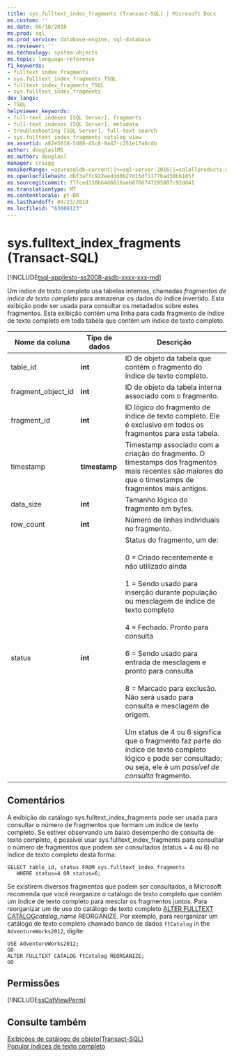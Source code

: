 ```yaml
---
title: sys.fulltext_index_fragments (Transact-SQL) | Microsoft Docs
ms.custom: ''
ms.date: 06/10/2016
ms.prod: sql
ms.prod_service: database-engine, sql-database
ms.reviewer: ''
ms.technology: system-objects
ms.topic: language-reference
f1_keywords:
- fulltext_index_fragments
- sys.fulltext_index_fragments_TSQL
- fulltext_index_fragments_TSQL
- sys.fulltext_index_fragments
dev_langs:
- TSQL
helpviewer_keywords:
- full-text indexes [SQL Server], fragments
- full-text indexes [SQL Server], metadata
- troubleshooting [SQL Server], full-text search
- sys.fulltext_index_fragments catalog view
ms.assetid: a82e5018-5d88-45c0-9a47-c251e17a6cdb
author: douglaslMS
ms.author: douglasl
manager: craigg
monikerRange: =azuresqldb-current||>=sql-server-2016||=sqlallproducts-allversions||>=sql-server-linux-2017||=azuresqldb-mi-current
ms.openlocfilehash: dbf3affc922eeddd0b27d15df1177bad30bb185f
ms.sourcegitcommit: f7fced330b64d6616aeb8766747295807c92dd41
ms.translationtype: MT
ms.contentlocale: pt-BR
ms.lasthandoff: 04/23/2019
ms.locfileid: "63006123"
---
```

# <a name="sysfulltextindexfragments-transact-sql"></a>sys.fulltext_index_fragments (Transact-SQL)
[!INCLUDE[tsql-appliesto-ss2008-asdb-xxxx-xxx-md](../../includes/tsql-appliesto-ss2008-asdb-xxxx-xxx-md.md)]

  Um índice de texto completo usa tabelas internas, chamadas *fragmentos de índice de texto completo* para armazenar os dados do índice invertido. Esta exibição pode ser usada para consultar os metadados sobre estes fragmentos. Esta exibição contém uma linha para cada fragmento de índice de texto completo em toda tabela que contém um índice de texto completo.  
 
  
|Nome da coluna|Tipo de dados|Descrição|  
|-----------------|---------------|-----------------|  
|table_id|**int**|ID de objeto da tabela que contém o fragmento do índice de texto completo.|  
|fragment_object_id|**int**|ID de objeto da tabela interna associado com o fragmento.|  
|fragment_id|**int**|ID lógico do fragmento de índice de texto completo. Ele é exclusivo em todos os fragmentos para esta tabela.|  
|timestamp|**timestamp**|Timestamp associado com a criação do fragmento. O timestamps dos fragmentos mais recentes são maiores do que o timestamps de fragmentos mais antigos.|  
|data_size|**int**|Tamanho lógico do fragmento em bytes.|  
|row_count|**int**|Número de linhas individuais no fragmento.|  
|status|**int**|Status do fragmento, um de:<br /><br /> 0 = Criado recentemente e não utilizado ainda<br /><br /> 1 = Sendo usado para inserção durante população ou mesclagem de índice de texto completo<br /><br /> 4 = Fechado. Pronto para consulta<br /><br /> 6 = Sendo usado para entrada de mesclagem e pronto para consulta<br /><br /> 8 = Marcado para exclusão. Não será usado para consulta e mesclagem de origem.<br /><br /> Um status de 4 ou 6 significa que o fragmento faz parte do índice de texto completo lógico e pode ser consultado; ou seja, ele é um *passível de consulta* fragmento.|  
  
## <a name="remarks"></a>Comentários  
 A exibição do catálogo sys.fulltext_index_fragments pode ser usada para consultar o número de fragmentos que formam um índice de texto completo. Se estiver observando um baixo desempenho de consulta de texto completo, é possível usar sys.fulltext_index_fragments para consultar o número de fragmentos que podem ser consultados (status = 4 ou 6) no índice de texto completo desta forma:   
  
```  
SELECT table_id, status FROM sys.fulltext_index_fragments  
   WHERE status=4 OR status=6;  
```  
  
 Se existirem diversos fragmentos que podem ser consultados, a Microsoft recomenda que você reorganize o catálogo de texto completo que contém um índice de texto completo para mesclar os fragmentos juntos. Para reorganizar um de uso do catálogo de texto completo [ALTER FULLTEXT CATALOG](../../t-sql/statements/alter-fulltext-catalog-transact-sql.md)*catalog_name* REORGANIZE. Por exemplo, para reorganizar um catálogo de texto completo chamado banco de dados `ftCatalog` in the `AdventureWorks2012`, digite:  
  
```  
USE AdventureWorks2012;  
GO  
ALTER FULLTEXT CATALOG ftCatalog REORGANIZE;  
GO  
```  
  
## <a name="permissions"></a>Permissões  
 [!INCLUDE[ssCatViewPerm](../../includes/sscatviewperm-md.md)]  
  
## <a name="see-also"></a>Consulte também  
 [Exibições de catálogo de objeto&#40;Transact-SQL&#41;](../../relational-databases/system-catalog-views/object-catalog-views-transact-sql.md)   
 [Popular índices de texto completo](../../relational-databases/search/populate-full-text-indexes.md)  
  
  
